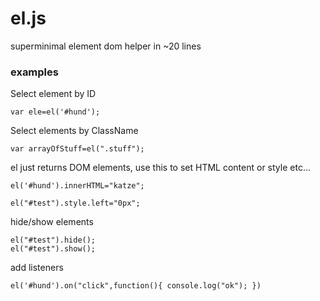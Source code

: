 # el.js
superminimal element dom helper in ~20 lines

### examples

Select element by ID
```
var ele=el('#hund');
```

Select elements by ClassName
```
var arrayOfStuff=el(".stuff");
```

el just returns DOM elements, use this to set HTML content or style etc...
```
el('#hund').innerHTML="katze";

el("#test").style.left="0px";
```

hide/show elements
```
el("#test").hide();
el("#test").show();
```

add listeners 
```
el('#hund').on("click",function(){ console.log("ok"); })
```


